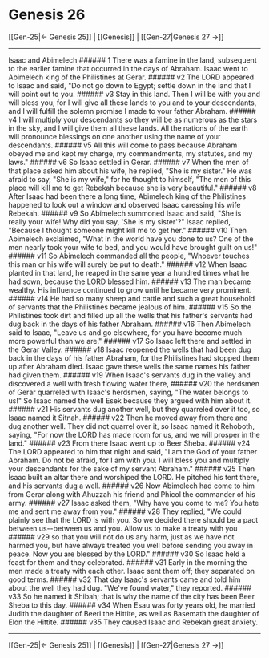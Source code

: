 # Genesis 26

[[Gen-25|← Genesis 25]] | [[Genesis]] | [[Gen-27|Genesis 27 →]]
***

Isaac and Abimelech ###### 1 There was a famine in the land, subsequent to the earlier famine that occurred in the days of Abraham. Isaac went to Abimelech king of the Philistines at Gerar. ###### v2 The LORD appeared to Isaac and said, "Do not go down to Egypt; settle down in the land that I will point out to you. ###### v3 Stay in this land. Then I will be with you and will bless you, for I will give all these lands to you and to your descendants, and I will fulfill the solemn promise I made to your father Abraham. ###### v4 I will multiply your descendants so they will be as numerous as the stars in the sky, and I will give them all these lands. All the nations of the earth will pronounce blessings on one another using the name of your descendants. ###### v5 All this will come to pass because Abraham obeyed me and kept my charge, my commandments, my statutes, and my laws." ###### v6 So Isaac settled in Gerar. ###### v7 When the men of that place asked him about his wife, he replied, "She is my sister." He was afraid to say, "She is my wife," for he thought to himself, "The men of this place will kill me to get Rebekah because she is very beautiful." ###### v8 After Isaac had been there a long time, Abimelech king of the Philistines happened to look out a window and observed Isaac caressing his wife Rebekah. ###### v9 So Abimelech summoned Isaac and said, "She is really your wife! Why did you say, 'She is my sister'?" Isaac replied, "Because I thought someone might kill me to get her." ###### v10 Then Abimelech exclaimed, "What in the world have you done to us? One of the men nearly took your wife to bed, and you would have brought guilt on us!" ###### v11 So Abimelech commanded all the people, "Whoever touches this man or his wife will surely be put to death." ###### v12 When Isaac planted in that land, he reaped in the same year a hundred times what he had sown, because the LORD blessed him. ###### v13 The man became wealthy. His influence continued to grow until he became very prominent. ###### v14 He had so many sheep and cattle and such a great household of servants that the Philistines became jealous of him. ###### v15 So the Philistines took dirt and filled up all the wells that his father's servants had dug back in the days of his father Abraham. ###### v16 Then Abimelech said to Isaac, "Leave us and go elsewhere, for you have become much more powerful than we are." ###### v17 So Isaac left there and settled in the Gerar Valley. ###### v18 Isaac reopened the wells that had been dug back in the days of his father Abraham, for the Philistines had stopped them up after Abraham died. Isaac gave these wells the same names his father had given them. ###### v19 When Isaac's servants dug in the valley and discovered a well with fresh flowing water there, ###### v20 the herdsmen of Gerar quarreled with Isaac's herdsmen, saying, "The water belongs to us!" So Isaac named the well Esek because they argued with him about it. ###### v21 His servants dug another well, but they quarreled over it too, so Isaac named it Sitnah. ###### v22 Then he moved away from there and dug another well. They did not quarrel over it, so Isaac named it Rehoboth, saying, "For now the LORD has made room for us, and we will prosper in the land." ###### v23 From there Isaac went up to Beer Sheba. ###### v24 The LORD appeared to him that night and said, "I am the God of your father Abraham. Do not be afraid, for I am with you. I will bless you and multiply your descendants for the sake of my servant Abraham." ###### v25 Then Isaac built an altar there and worshiped the LORD. He pitched his tent there, and his servants dug a well. ###### v26 Now Abimelech had come to him from Gerar along with Ahuzzah his friend and Phicol the commander of his army. ###### v27 Isaac asked them, "Why have you come to me? You hate me and sent me away from you." ###### v28 They replied, "We could plainly see that the LORD is with you. So we decided there should be a pact between us--between us and you. Allow us to make a treaty with you ###### v29 so that you will not do us any harm, just as we have not harmed you, but have always treated you well before sending you away in peace. Now you are blessed by the LORD." ###### v30 So Isaac held a feast for them and they celebrated. ###### v31 Early in the morning the men made a treaty with each other. Isaac sent them off; they separated on good terms. ###### v32 That day Isaac's servants came and told him about the well they had dug. "We've found water," they reported. ###### v33 So he named it Shibah; that is why the name of the city has been Beer Sheba to this day. ###### v34 When Esau was forty years old, he married Judith the daughter of Beeri the Hittite, as well as Basemath the daughter of Elon the Hittite. ###### v35 They caused Isaac and Rebekah great anxiety.

***
[[Gen-25|← Genesis 25]] | [[Genesis]] | [[Gen-27|Genesis 27 →]]
